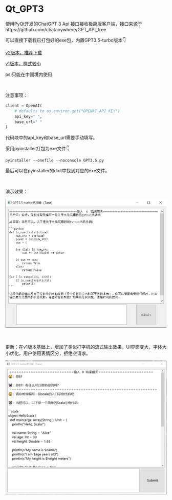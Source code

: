 # Qt_GPT3
使用PyQt开发的ChatGPT 3 Api 接口接收极简版客户端，接口来源于https://github.com/chatanywhere/GPT_API_free

可以直接下载我已打包好的exe包，内置GPT3.5-turbo版本👇

[v2版本，推荐下载](https://github.com/QiPanTanYi/Qt_GPT3/releases/tag/v2)

[v1版本，样式较小](https://github.com/QiPanTanYi/Qt_GPT3/releases/tag/v1)

ps:只能在中国境内使用

<br>

注意事项：

```python
client = OpenAI(
    # defaults to os.environ.get("OPENAI_API_KEY")
    api_key=" ",
    base_url=" " 
)
```

代码块中的api_key和base_url需要手动填写。

采用pyinstaller打包为exe文件👇

```shell
pyinstaller --onefile --noconsole GPT3.5.py
```

最后可以在pyinstaller的dict中找到对应的exe文件。



<br>

演示效果：

![演示](./v1.jpg)

<br>

更新：在v1版本基础上，增加了类似打字机的流式输出效果，UI界面变大，字体大小优化，用户使用表情区分，拒绝空请求。

![演示](./v2.jpg)